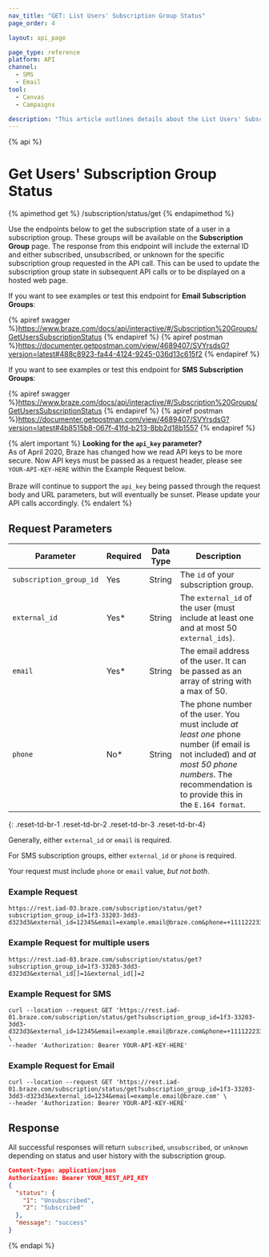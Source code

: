 ```yaml
---
nav_title: "GET: List Users' Subscription Group Status"
page_order: 4

layout: api_page

page_type: reference
platform: API
channel:
  - SMS
  - Email
tool:
  - Canvas
  - Campaigns

description: "This article outlines details about the List Users' Subscription Group Status Braze endpoint."
---
```

{% api %}
# Get Users' Subscription Group Status
{% apimethod get %}
/subscription/status/get
{% endapimethod %}

Use the endpoints below to get the subscription state of a user in a subscription group. These groups will be available on the __Subscription Group__ page. The response from this endpoint will include the external ID and either subscribed, unsubscribed, or unknown for the specific subscription group requested in the API call.  This can be used to update the subscription group state in subsequent API calls or to be displayed on a hosted web page.

If you want to see examples or test this endpoint for __Email Subscription Groups__:

{% apiref swagger %}https://www.braze.com/docs/api/interactive/#/Subscription%20Groups/GetUsersSubscriptionStatus {% endapiref %}
{% apiref postman %}https://documenter.getpostman.com/view/4689407/SVYrsdsG?version=latest#488c8923-fa44-4124-9245-036d13c615f2 {% endapiref %}

If you want to see examples or test this endpoint for __SMS Subscription Groups__:

{% apiref swagger %}https://www.braze.com/docs/api/interactive/#/Subscription%20Groups/GetUsersSubscriptionStatus {% endapiref %}
{% apiref postman %}https://documenter.getpostman.com/view/4689407/SVYrsdsG?version=latest#4b8515b8-067f-41fd-b213-8bb2d18b1557 {% endapiref %}

{% alert important %}
__Looking for the `api_key` parameter?__<br>As of April 2020, Braze has changed how we read API keys to be more secure. Now API keys must be passed as a request header, please see `YOUR-API-KEY-HERE` within the Example Request below.<br><br>Braze will continue to support the `api_key` being passed through the request body and URL parameters, but will eventually be sunset. Please update your API calls accordingly.
{% endalert %}

## Request Parameters

| Parameter | Required | Data Type | Description |
|---|---|---|---|
| `subscription_group_id`  | Yes | String | The `id` of your subscription group. |
| `external_id`  |  Yes* | String | The `external_id` of the user (must include at least one and at most 50 `external_ids`). |
| `email` | Yes* | String | The email address of the user. It can be passed as an array of string with a max of 50. |
| `phone` | No* | String | The phone number of the user. You must include _at least one_ phone number (if email is not included) and _at most 50 phone numbers_. The recommendation is to provide this in the `E.164 format`.|
{: .reset-td-br-1 .reset-td-br-2 .reset-td-br-3  .reset-td-br-4}

Generally, either `external_id` or `email` is required.

For SMS subscription groups, either `external_id` or `phone` is required.

Your request must include `phone` or `email` value, _but not both_.

### Example Request
```
https://rest.iad-03.braze.com/subscription/status/get?subscription_group_id=1f3-33203-3dd3-d323d3&external_id=12345&email=example.email@braze.com&phone=+11112223333
```

### Example Request for multiple users
```
https://rest.iad-03.braze.com/subscription/status/get?subscription_group_id=1f3-33203-3dd3-d323d3&external_id[]=1&external_id[]=2
```

### Example Request for SMS
```
curl --location --request GET 'https://rest.iad-01.braze.com/subscription/status/get?subscription_group_id=1f3-33203-3dd3-d323d3&external_id=12345&email=example.email@braze.com&phone=+11112223333' \
--header 'Authorization: Bearer YOUR-API-KEY-HERE'
```

### Example Request for Email
```
curl --location --request GET 'https://rest.iad-01.braze.com/subscription/status/get?subscription_group_id=1f3-33203-3dd3-d323d3&external_id=1234&email=example.email@braze.com' \
--header 'Authorization: Bearer YOUR-API-KEY-HERE'
```

## Response

All successful responses will return `subscribed`, `unsubscribed`, or `unknown` depending on status and user history with the subscription group.

```json
Content-Type: application/json
Authorization: Bearer YOUR_REST_API_KEY
{
  "status": {
    "1": "Unsubscribed",
    "2": "Subscribed"
  },
  "message": "success"
}
```

{% endapi %}

